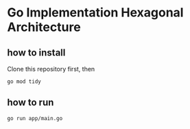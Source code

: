 # Go Implementation Hexagonal Architecture

## how to install 
Clone this repository first, then
```
go mod tidy
```

## how to run 
```
go run app/main.go
```